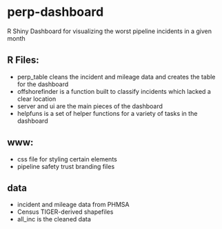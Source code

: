 # perp-dashboard
R Shiny Dashboard for visualizing the worst pipeline incidents in a given month

## R Files:
- perp_table cleans the incident and mileage data and creates the table for the dashboard
- offshorefinder is a function built to classify incidents which lacked a clear location 
- server and ui are the main pieces of the dashboard
- helpfuns is a set of helper functions for a variety of tasks in the dashboard 

## www:
- css file for styling certain elements 
- pipeline safety trust branding files

## data 
- incident and mileage data from PHMSA 
- Census TIGER-derived shapefiles 
- all_inc is the cleaned data 
